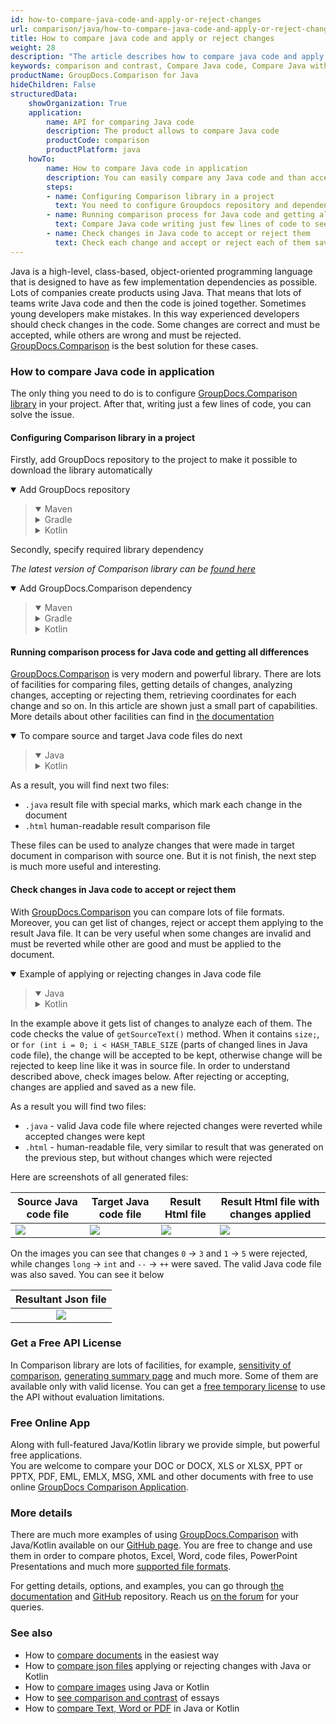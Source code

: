 ```yaml
---
id: how-to-compare-java-code-and-apply-or-reject-changes
url: comparison/java/how-to-compare-java-code-and-apply-or-reject-changes
title: How to compare java code and apply or reject changes
weight: 28
description: "The article describes how to compare java code and apply or reject changes using GroupDocs.Comparison"
keywords: comparison and contrast, Compare Java code, Compare Java with Kotlin and Java, Comparison Tool for Java code
productName: GroupDocs.Comparison for Java
hideChildren: False
structuredData:
    showOrganization: True
    application:
        name: API for comparing Java code
        description: The product allows to compare Java code
        productCode: comparison
        productPlatform: java
    howTo:
        name: How to compare Java code in application
        description: You can easily compare any Java code and than accept or reject changes
        steps:
        - name: Configuring Comparison library in a project
          text: You need to configure Groupdocs repository and dependency in your project
        - name: Running comparison process for Java code and getting all differences
          text: Compare Java code writing just few lines of code to see the difference of them
        - name: Check changes in Java code to accept or reject them 
          text: Check each change and accept or reject each of them saving valid resultant Java file
---
```

Java is a high-level, class-based, object-oriented programming language that is designed to have as few implementation dependencies as possible. Lots of companies create products using Java. That means that lots of teams write Java code and then the code is joined together. Sometimes young developers make mistakes. In this way experienced developers should check changes in the code. Some changes are correct and must be accepted, while others are wrong and must be rejected. [GroupDocs.Comparison](https://products.groupdocs.com/comparison) is the best solution for these cases.

### How to compare Java code in application

The only thing you need to do is to configure [GroupDocs.Comparison library](https://repository.groupdocs.com/comparison/) in your project. After that, writing just a few lines of code, you can solve the issue.

#### Configuring Comparison library in a project

Firstly, add GroupDocs repository to the project to make it possible to download the library automatically

<details open><summary>Add GroupDocs repository</summary><blockquote>
<details open><summary>Maven</summary>

<script src="https://gist.github.com/groupdocs-comparison-gists/9de00b81ae5dd326fc85fecb5c1220a6.js"></script>

</details>
<details><summary>Gradle</summary>

<script src="https://gist.github.com/groupdocs-comparison-gists/15f77ae825f310acd9cad555dcea0019.js"></script>

</details>
<details><summary>Kotlin</summary>

<script src="https://gist.github.com/groupdocs-comparison-gists/ad7ad48d4e7f9f60e858c7ba546f3745.js"></script>

</details>
</blockquote></details>

Secondly, specify required library dependency

_The latest version of Comparison library can be [found here](https://repository.groupdocs.com/comparison/)_

<details open><summary>Add GroupDocs.Comparison dependency</summary><blockquote>
<details open><summary>Maven</summary>

<script src="https://gist.github.com/groupdocs-comparison-gists/f4d8f0b56d1dfa24dea18c68cd9d8001.js"></script>

</details>
<details><summary>Gradle</summary>

<script src="https://gist.github.com/groupdocs-comparison-gists/b760d58061daa45d9b211e2701aa52b5.js"></script>

</details>
<details><summary>Kotlin</summary>

<script src="https://gist.github.com/groupdocs-comparison-gists/b20a9f70c3442ca586a95b00a778a464.js"></script>

</details>
</blockquote></details>

#### Running comparison process for Java code and getting all differences

[GroupDocs.Comparison](https://products.groupdocs.com/comparison) is very modern and powerful library. There are lots of facilities for comparing files, getting details of changes, analyzing changes, accepting or rejecting them, retrieving coordinates for each change and so on. In this article are shown just a small part of capabilities. More details about other facilities can find in [the documentation](/comparison/java/getting-started/)

<details open><summary>To compare source and target Java code files do next</summary><blockquote>
<details open><summary>Java</summary>

<script src="https://gist.github.com/groupdocs-comparison-gists/78372877c238f2227f5c489e698ef695.js"></script>

</details>
<details><summary>Kotlin</summary>

<script src="https://gist.github.com/groupdocs-comparison-gists/a865cf6080a512b0b1cb4534e74e75f6.js"></script>

</details>
</blockquote></details>

As a result, you will find next two files:

* `.java` result file with special marks, which mark each change in the document
* `.html` human-readable result comparison file 

These files can be used to analyze changes that were made in target document in comparison with source one. But it is not finish, the next step is much more useful and interesting.

#### Check changes in Java code to accept or reject them

With [GroupDocs.Comparison](https://products.groupdocs.com/comparison) you can compare lots of file formats. Moreover, you can get list of changes, reject or accept them applying to the result Java file. It can be very useful when some changes are invalid and must be reverted while other are good and must be applied to the document.

<details open><summary>Example of applying or rejecting changes in Java code file</summary><blockquote>
<details open><summary>Java</summary>

<script src="https://gist.github.com/groupdocs-comparison-gists/4c035f1ddf3932d8fc89ecc1519a3005.js"></script>

</details>
<details><summary>Kotlin</summary>

<script src="https://gist.github.com/groupdocs-comparison-gists/c45c087baf5ca2bc7a848112e18180d7.js"></script>

</details>
</blockquote></details>

In the example above it gets list of changes to analyze each of them. The code checks the value of `getSourceText()` method. When it contains `size;`, or `for (int i = 0; i < HASH_TABLE_SIZE` (parts of changed lines in Java code file), the change will be accepted to be kept, otherwise change will be rejected to keep line like it was in source file. In order to understand described above, check images below. After rejecting or accepting, changes are applied and saved as a new file. 

As a result you will find two files:

* `.java` - valid Java code file where rejected changes were reverted while accepted changes were kept
* `.html` - human-readable file, very similar to result that was generated on the previous step, but without changes which were rejected 

Here are screenshots of all generated files:

| Source Java code file                                                                       | Target Java code file                                                                       | Result Html file                                                                      | Result Html file with changes applied                                                        |
|---------------------------------------------------------------------------------------------|---------------------------------------------------------------------------------------------|---------------------------------------------------------------------------------------|----------------------------------------------------------------------------------------------|
| ![](/comparison/java/images/how-to-compare-java-code-and-apply-or-reject-changes-source.png) | ![](/comparison/java/images/how-to-compare-java-code-and-apply-or-reject-changes-target.png) | ![](/comparison/java/images/how-to-compare-java-code-and-apply-or-reject-changes-result.png) | ![](/comparison/java/images/how-to-compare-java-code-and-apply-or-reject-changes-applied.png) |

On the images you can see that changes `0` -> `3` and `1` -> `5` were rejected, while changes `long` -> `int` and `--` -> `++` were saved. The valid Java code file was also saved. You can see it below

|                    Resultant Json file                                                         |
|:----------------------------------------------------------------------------------------------:|
| ![](/comparison/java/images/how-to-compare-java-code-and-apply-or-reject-changes-resultant.png) |

### Get a Free API License

In Comparison library are lots of facilities, for example, [sensitivity of comparison](/comparison/java/adjusting-comparison-sensitivity/), [generating summary page](/comparison/java/get-only-summary-page/) and much more. Some of them are available only with valid license. You can get a [free temporary license](https://purchase.groupdocs.com/temporary-license) to use the API without evaluation limitations.

### Free Online App
Along with full-featured Java/Kotlin library we provide simple, but powerful free applications.  
You are welcome to compare your DOC or DOCX, XLS or XLSX, PPT or PPTX, PDF, EML, EMLX, MSG, XML and other documents with free to use online [GroupDocs Comparison Application](https://products.groupdocs.app/comparison).

### More details

There are much more examples of using [GroupDocs.Comparison](https://products.groupdocs.com/comparison) with Java/Kotlin available on our [GitHub page](https://github.com/groupdocs-comparison/GroupDocs.Comparison-for-Java). You are free to change and use them in order to compare photos, Excel, Word, code files, PowerPoint Presentations and much more [supported file formats](/comparison/java/supported-document-formats/).

For getting details, options, and examples, you can go through [the documentation](/comparison/java/getting-started/) and [GitHub](https://github.com/groupdocs-comparison) repository. Reach us [on the forum](https://forum.groupdocs.com/) for your queries.

### See also

* How to [compare documents](/comparison/java/how-to-compare-documents-in-the-easiest-way) in the easiest way
* How to [compare json files](/comparison/java/how-to-compare-files-in-java-or-kotlin) applying or rejecting changes with Java or Kotlin
* How to [compare images](/comparison/java/how-to-compare-images-using-java-or-kotlin) using Java or Kotlin
* How to [see comparison and contrast](/comparison/java/how-to-see-comparison-and-contrast-of-essays) of essays
* How to [compare Text, Word or PDF](/comparison/java/how-to-compare-text-word-pdf-in-java-or-kotlin) in Java or Kotlin
